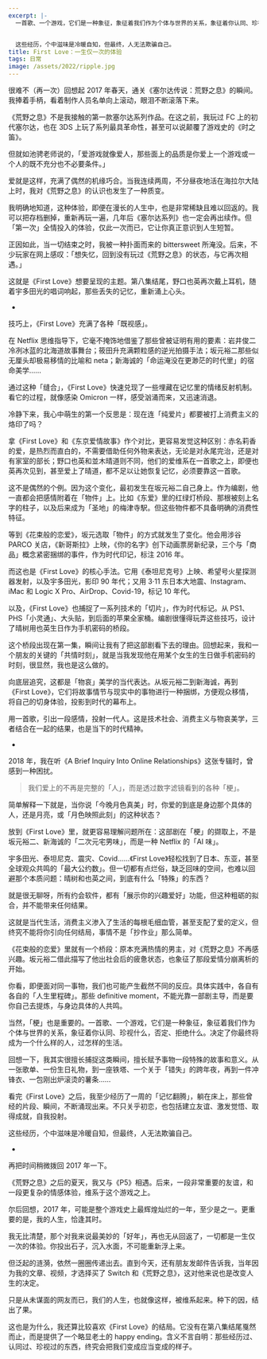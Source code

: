 ```yaml
---
excerpt: |-
  一首歌、一个游戏，它们是一种象征，象征着我们作为个体与世界的关系，象征着你认同、珍视什么，否定、拒绝什么。决定了你最终将成为一个什么样的人，过怎样的生活。


  这些经历，个中滋味是冷暖自知，但最终，人无法欺骗自己。
title: First Love：一生仅一次的体验
tags: 日常
image: /assets/2022/ripple.jpg
---
```


很难不（再一次）回想起 2017 年春天，通关《塞尔达传说：荒野之息》的瞬间。我捧着手柄，看着制作人员名单向上滚动，眼泪不断滚落下来。

《荒野之息》不是我接触的第一款塞尔达系列作品。在这之前，我玩过 FC 上的初代塞尔达，也在 3DS 上玩了系列最具革命性，甚至可以说颠覆了游戏史的《时之笛》。

但就如池骋老师说的，「爱游戏就像爱人，那些面上的品质是你爱上一个游戏或一个人的既不充分也不必要条件。」

爱就是这样，充满了偶然的机缘巧合。当我连续两周，不分昼夜地活在海拉尔大陆上时，我对《荒野之息》的认识也发生了一种质变。

我明确地知道，这种体验，即便在漫长的人生中，也是非常稀缺且难以回返的。我可以把存档删掉，重新再玩一遍，几年后《塞尔达系列》也一定会再出续作。但「第一次」全情投入的体验，仅此一次而已，它让你真正意识到人生短暂。

正因如此，当一切结束之时，我被一种扑面而来的 bittersweet 所淹没。后来，不少玩家在网上感叹：「想失忆，回到没有玩过《荒野之息》的状态，与它再次相遇。」

这就是《First Love》想要呈现的主题。第八集结尾，野口也英再次戴上耳机，随着宇多田光的唱词响起，那些丢失的记忆，重新涌上心头。

-

技巧上，《First Love》充满了各种「既视感」。

在 Netflix 思维指导下，它毫不掩饰地借鉴了那些曾被证明有用的要素：岩井俊二冷冽冰蓝的北海道故事舞台；筱田升充满颗粒感的逆光拍摄手法；坂元裕二那些似无厘头却极易移情的比喻和 neta；新海诚的「命运淹没在更渺茫的时代里」的宿命美学……

通过这种「缝合」，《First Love》快速兑现了一些埋藏在记忆里的情绪反射机制。看它的过程，就像感染 Omicron 一样，感受汹涌而来，又迅速消退。

冷静下来，我心中萌生的第一个反思是：现在连「纯爱片」都要被打上消费主义的烙印了吗？

拿《First Love》和《东京爱情故事》作个对比，更容易发觉这种区别：赤名莉香的爱，是热烈而直白的，不需要借助任何外物来表达，无论是对永尾完治，还是对有家室的部长；野口也英和並木晴道则不同，他们的爱维系在一首歌之上，即便也英再次见到，甚至爱上了晴道，都不足以让她恢复记忆，必须要靠这一首歌。

这不是偶然的个例。因为这个变化，最初发生在坂元裕二自己身上。作为编剧，他一直都会把感情附着在「物件」上。比如《东爱》里的红绿灯桥段、那根被刻上名字的柱子，以及后来成为「圣地」的梅津寺駅。但这些物件都不具备明确的消费性特征。

等到《花束般的恋爱》，坂元选取「物件」的方式就发生了变化。他会用涉谷 PARCO 关店，《新哥斯拉》上映，《你的名字》创下动画票房新纪录，三个与「商品」概念紧密捆绑的事件，作为时代印记，标注 2016 年。

而这也是《First Love》的核心手法。它用《泰坦尼克号》上映、希望号火星探测器发射，以及宇多田光，影印 90 年代；又用 3·11 东日本大地震、Instagram、iMac 和 Logic X Pro、AirDrop、Covid-19，标记 10 年代。

以及，《First Love》也捕捉了一系列技术的「切片」，作为时代标记。从 PS1、PHS「小灵通」、大头贴，到后面的苹果全家桶。编剧很懂得玩弄这些技巧，设计了晴树用也英生日作为手机密码的桥段。

这个桥段出现在第一集，瞬间让我有了把这部剧看下去的理由。回想起来，我和一个朋友的关键的「共情时刻」，就是当我发现他在用某个女生的生日做手机密码的时刻，很显然，我也是这么做的。

向底层追究，这都是「物哀」美学的当代表达。从坂元裕二到新海诚，再到《First Love》，它们将故事情节与现实中的事物进行一种捆绑，方便观众移情，将自己的切身体验，投影到时代的幕布上。

用一首歌，引出一段感情，投射一代人。这是技术社会、消费主义与物哀美学，三者结合在一起的结果，也是当下的时代精神。

-

2018 年，我在听《A Brief Inquiry Into Online Relationships》这张专辑时，曾感到一种困扰。

> 我们爱上的不再是完整的「人」，而是透过数字滤镜看到的各种「梗」。

简单解释一下就是，当你说「今晚月色真美」时，你爱的到底是身边那个具体的人，还是月亮，或「月色映照此刻」的这种状态？

放到《First Love》里，就更容易理解问题所在：这部剧在「梗」的撷取上，不是坂元裕二、新海诚的「二次元宅男味」，而是一种 Netflix 的「AI 味」。

宇多田光、泰坦尼克、震灾、Covid……《First Love》轻松找到了日本、东亚，甚至全球观众共鸣的「最大公约数」。但一切都有点烂俗，缺乏回味的空间，也难以回避那个本质问题：晴树和也英之间，到底有什么「特殊」的东西？

就是很无聊呀，所有约会软件，都有「展示你的兴趣爱好」功能，但这种粗砺的拟合，并不能带来任何结果。

这就是当代生活，消费主义渗入了生活的每根毛细血管，甚至支配了爱的定义，但终究不能将你引向任何结局，事情不是「抄作业」那么简单。

《花束般的恋爱》里就有一个桥段：原本充满热情的男主，对《荒野之息》不再感兴趣。坂元裕二借此描写了他出社会后的疲惫状态，也象征了那段爱情分崩离析的开始。

你看，即便面对同一事物，我们也可能产生截然不同的反应。具体实践中，各自有各自的「人生里程碑」。那些 definitive moment，不能光靠一部剧主导，而是要你自己去提炼，与身边具体的人共鸣。

当然，「梗」也是重要的。一首歌、一个游戏，它们是一种象征，象征着我们作为个体与世界的关系，象征着你认同、珍视什么，否定、拒绝什么。决定了你最终将成为一个什么样的人，过怎样的生活。

回想一下，我其实很擅长捕捉这类瞬间，擅长赋予事物一段特殊的故事和意义。从一张歌单、一份生日礼物，到一座铁塔、一个关于「错失」的跨年夜，再到一件冲锋衣、一包刚出炉滚烫的薯条……

看完《First Love》之后，我至少经历了一周的「记忆翻腾」，躺在床上，那些曾经的片段、瞬间，不断涌现出来。不只关乎初恋，也包括建立友谊、激发觉悟、取得成就，自我投射。

这些经历，个中滋味是冷暖自知，但最终，人无法欺骗自己。

-

再把时间稍微拨回 2017 年一下。

《荒野之息》之后的夏天，我又与《P5》相遇。后来，一段非常重要的友谊，和一段更复杂的情感体验，维系于这个游戏之上。

尔后回想，2017 年，可能是整个游戏史上最辉煌灿烂的一年，至少是之一。更重要的是，我的人生，恰逢其时。

我无比清楚，那个对我来说最美妙的「好年」，再也无从回返了，一切都是一生仅一次的体验。你投出石子，沉入水面，不可能重新浮上来。

但泛起的涟漪，依然一圈圈传递出去。直到今天，还有朋友发邮件告诉我，当年因为我的文章、视频，才选择买了 Switch 和《荒野之息》，这对他来说也是改变人生的决定。

只是从未谋面的网友而已，我们的人生，也就像这样，被维系起来。种下的因，结出了果。

这也是为什么，我还算比较喜欢《First Love》的结局。它没有在第八集结尾戛然而止，而是提供了一个略显老土的 happy ending。含义不言自明：那些经历过、认同过、珍视过的东西，终究会把我们变成应当变成的样子。